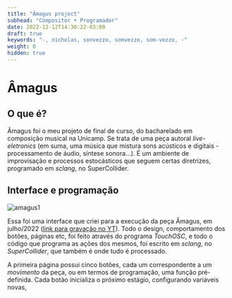 ```yaml
---
title: "Âmagus project"
subhead: "Compositor • Programador"
date: 2022-12-12T14:30:22-03:00
draft: true
keywords: "-, nicholas, sonvezzo, somvezzo, som-vezzo, -"
weight: 0
hidden: true
---
```

# Âmagus

## O que é?

Âmagus foi o meu projeto de final de curso, do bacharelado em composição musical na Unicamp. Se trata de uma peça autoral _live-eletronics_ (em suma, uma música que mistura sons acústicos e digitais - processamento de áudio, síntese sonora...). É um ambiente de improvisação e processos estocásticos que seguem certas diretrizes, programado em _sclang_, no SuperCollider.

## Interface e programação

<!--<a href="/amagus/amagus1.png"><img src="{{ relref . "amagus1.png" }}></a>-->
![amagus1](.amagus1.png)

Essa foi uma interface que criei para a execução da peça Âmagus, em julho/2022 ([link para gravação no YT](https://youtu.be/Ey08N9ciDtE)). Todo o design, comportamento dos botões, páginas etc, foi feito através do programa _TouchOSC_, e todo o código que programa as ações dos mesmos, foi escrito em _sclang_, no _SuperCollider_, que também é onde tudo é processado.

<!-- ![amagus1](amagus1.png) Why isn't it working... -->

A primeira página possui cinco botões, cada um correspondente a um _movimento_ da peça, ou em termos de programação, uma função pré-definida. Cada botão inicializa o próximo estágio, configurando variáveis novas, 

<!-- {{< gist >}} -->

